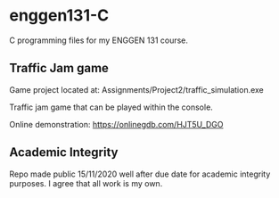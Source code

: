 # enggen131-C
C programming files for my ENGGEN 131 course.

## Traffic Jam game
Game project located at: Assignments/Project2/traffic_simulation.exe

Traffic jam game that can be played within the console.

Online demonstration: https://onlinegdb.com/HJT5U_DGO

## Academic Integrity

Repo made public 15/11/2020 well after due date for academic integrity purposes. I agree that all work is my own.

